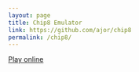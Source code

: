 ```yaml
---
layout: page
title: Chip8 Emulator
link: https://github.com/ajor/chip8
permalink: /chip8/
---
```

[Play online](chip8.html)
